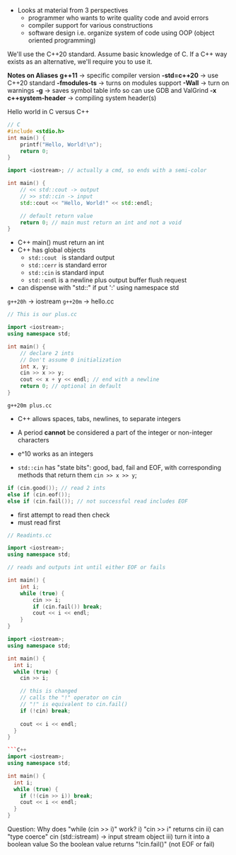 - Looks at material from 3 perspectives 
	- programmer who wants to write quality code and avoid errors
	- compiler support for various constructions
	- software design i.e. organize system of code using OOP (object oriented programming)

We'll use the C++20 standard. Assume basic knowledge of C. If a C++ way exists as an alternative, we'll require you to use it. 

**Notes on Aliases**
**g++11** $\rightarrow$ specific compiler version 
**-std=c++20** $\rightarrow$ use C++20 standard 
**-fmodules-ts** $\rightarrow$ turns on modules support 
**-Wall** $\rightarrow$ turn on warnings 
**-g** $\rightarrow$ saves symbol table info so can use GDB and ValGrind
**-x c++system-header** $\rightarrow$ compiling system header(s)

Hello world in C versus C++ 

```C
// C
#include <stdio.h>
int main() {
	printf("Hello, World!\n");
	return 0;
}
```

``` C++
import <iostream>; // actually a cmd, so ends with a semi-color

int main() {
	// << std::cout -> output 
	// >> std::cin -> input 
	std::cout << "Hello, World!" << std::endl;

	// default return value 
	return 0; // main must return an int and not a void
}
```

- C++ main() must return an int
- C++ has global objects 
	- ```std::cout ``` is standard output 
	- ```std::cerr``` is standard error
	- ```std::cin``` is standard input 
	- ```std::endl``` is a newline plus output buffer flush request 
- can dispense with "std::" if put ':' using namespace std

```g++20h``` $\rightarrow$ iostream 
```g++20m``` $\rightarrow$ hello.cc

``` C++
// This is our plus.cc

import <iostream>;
using namespace std;

int main() {
	// declare 2 ints 
	// Don't assume 0 initialization 
	int x, y;
	cin >> x >> y;
	cout << x + y << endl; // end with a newline 
	return 0; // optional in default 
}
```
```g++20m plus.cc```

- C++ allows spaces, tabs, newlines, to separate integers 
- A period **cannot** be considered a part of the integer or non-integer characters
- e^10 works as an integers 

- ```std::cin``` has "state bits": good, bad, fail and EOF, with corresponding methods that return them ```cin >> x >> y```; 

``` C++
if (cin.good()); // read 2 ints
else if (cin.eof()); 
else if (cin.fail()); // not successful read includes EOF 
```
- first attempt to read then check
- must read first 

```C++
// Readints.cc

import <iostream>;
using namespace std;

// reads and outputs int until either EOF or fails 

int main() {
	int i;
	while (true) {
		cin >> i;
		if (cin.fail()) break;
		cout << i << endl;
	}
}
```

``` C++
import <iostream>;
using namespace std;

int main() {
  int i;
  while (true) {
    cin >> i;

	// this is changed
	// calls the "!" operator on cin 
	// "!" is equivalent to cin.fail()
    if (!cin) break;
    
    cout << i << endl;
  }
}

```C++
import <iostream>;
using namespace std;

int main() {
  int i;
  while (true) {
    if (!(cin >> i)) break;
    cout << i << endl;
  }
}
```
Question: Why does "while (cin >> i)" work?
i) "cin >> i" returns cin
ii) can "type coerce" cin (std::istream) -> input stream object 
iii) turn it into a boolean value 
So the boolean value returns "!cin.fail()" (not EOF or fail) 